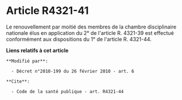# Article R4321-41

Le renouvellement par moitié des membres de la chambre disciplinaire nationale élus en application du 2° de l'article R.
4321-39 est effectué conformément aux dispositions du 1° de l'article R. 4321-44.

**Liens relatifs à cet article**

	**Modifié par**:

	  - Décret n°2010-199 du 26 février 2010 - art. 6

	**Cite**:

	  - Code de la santé publique - art. R4321-44
